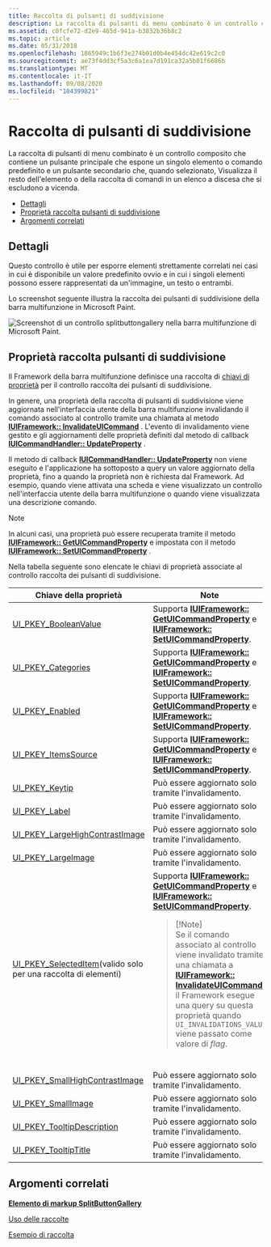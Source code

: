 ```yaml
---
title: Raccolta di pulsanti di suddivisione
description: La raccolta di pulsanti di menu combinato è un controllo composito che contiene un pulsante principale che espone un singolo elemento o comando predefinito e un pulsante secondario che, quando selezionato, Visualizza il resto dell'elemento o della raccolta di comandi in un elenco a discesa che si escludono a vicenda.
ms.assetid: c0fcfe72-d2e9-465d-941a-b3832b36b8c2
ms.topic: article
ms.date: 05/31/2018
ms.openlocfilehash: 1865949c1b6f3e274b01d0b4e454dc42e619c2c0
ms.sourcegitcommit: ae73f4dd3cf5a3c6a1ea7d191ca32a5b01f6686b
ms.translationtype: MT
ms.contentlocale: it-IT
ms.lasthandoff: 09/08/2020
ms.locfileid: "104399821"
---
```

# <a name="split-button-gallery"></a>Raccolta di pulsanti di suddivisione

La raccolta di pulsanti di menu combinato è un controllo composito che contiene un pulsante principale che espone un singolo elemento o comando predefinito e un pulsante secondario che, quando selezionato, Visualizza il resto dell'elemento o della raccolta di comandi in un elenco a discesa che si escludono a vicenda.

-   [Dettagli](#details)
-   [Proprietà raccolta pulsanti di suddivisione](#split-button-gallery-properties)
-   [Argomenti correlati](#related-topics)

## <a name="details"></a>Dettagli

Questo controllo è utile per esporre elementi strettamente correlati nei casi in cui è disponibile un valore predefinito ovvio e in cui i singoli elementi possono essere rappresentati da un'immagine, un testo o entrambi.

Lo screenshot seguente illustra la raccolta dei pulsanti di suddivisione della barra multifunzione in Microsoft Paint.

![Screenshot di un controllo splitbuttongallery nella barra multifunzione di Microsoft Paint.](images/controls/splitbuttongallery.png)

## <a name="split-button-gallery-properties"></a>Proprietà raccolta pulsanti di suddivisione

Il Framework della barra multifunzione definisce una raccolta di [chiavi di proprietà](windowsribbon-reference-properties.md) per il controllo raccolta dei pulsanti di suddivisione.

In genere, una proprietà della raccolta di pulsanti di suddivisione viene aggiornata nell'interfaccia utente della barra multifunzione invalidando il comando associato al controllo tramite una chiamata al metodo [**IUIFramework:: InvalidateUICommand**](/windows/desktop/api/uiribbon/nf-uiribbon-iuiframework-invalidateuicommand) . L'evento di invalidamento viene gestito e gli aggiornamenti delle proprietà definiti dal metodo di callback [**IUICommandHandler:: UpdateProperty**](/windows/desktop/api/uiribbon/nf-uiribbon-iuicommandhandler-updateproperty) .

Il metodo di callback [**IUICommandHandler:: UpdateProperty**](/windows/desktop/api/uiribbon/nf-uiribbon-iuicommandhandler-updateproperty) non viene eseguito e l'applicazione ha sottoposto a query un valore aggiornato della proprietà, fino a quando la proprietà non è richiesta dal Framework. Ad esempio, quando viene attivata una scheda e viene visualizzato un controllo nell'interfaccia utente della barra multifunzione o quando viene visualizzata una descrizione comando.

> [!Note]  
> In alcuni casi, una proprietà può essere recuperata tramite il metodo [**IUIFramework:: GetUICommandProperty**](/windows/desktop/api/uiribbon/nf-uiribbon-iuiframework-getuicommandproperty) e impostata con il metodo [**IUIFramework:: SetUICommandProperty**](/windows/desktop/api/uiribbon/nf-uiribbon-iuiframework-setuicommandproperty) .

 

Nella tabella seguente sono elencate le chiavi di proprietà associate al controllo raccolta dei pulsanti di suddivisione.



<table>
<colgroup>
<col style="width: 50%" />
<col style="width: 50%" />
</colgroup>
<thead>
<tr class="header">
<th>Chiave della proprietà</th>
<th>Note</th>
</tr>
</thead>
<tbody>
<tr class="odd">
<td><a href="windowsribbon-reference-properties-uipkey-booleanvalue.md">UI_PKEY_BooleanValue</a></td>
<td>Supporta <a href="/windows/desktop/api/uiribbon/nf-uiribbon-iuiframework-getuicommandproperty"><strong>IUIFramework:: GetUICommandProperty</strong></a> e <a href="/windows/desktop/api/uiribbon/nf-uiribbon-iuiframework-setuicommandproperty"><strong>IUIFramework:: SetUICommandProperty</strong></a>.</td>
</tr>
<tr class="even">
<td><a href="windowsribbon-reference-properties-uipkey-categories.md">UI_PKEY_Categories</a></td>
<td>Supporta <a href="/windows/desktop/api/uiribbon/nf-uiribbon-iuiframework-getuicommandproperty"><strong>IUIFramework:: GetUICommandProperty</strong></a> e <a href="/windows/desktop/api/uiribbon/nf-uiribbon-iuiframework-setuicommandproperty"><strong>IUIFramework:: SetUICommandProperty</strong></a>.</td>
</tr>
<tr class="odd">
<td><a href="windowsribbon-reference-properties-uipkey-enabled.md">UI_PKEY_Enabled</a></td>
<td>Supporta <a href="/windows/desktop/api/uiribbon/nf-uiribbon-iuiframework-getuicommandproperty"><strong>IUIFramework:: GetUICommandProperty</strong></a> e <a href="/windows/desktop/api/uiribbon/nf-uiribbon-iuiframework-setuicommandproperty"><strong>IUIFramework:: SetUICommandProperty</strong></a>.</td>
</tr>
<tr class="even">
<td><a href="windowsribbon-reference-properties-uipkey-itemssource.md">UI_PKEY_ItemsSource</a></td>
<td>Supporta <a href="/windows/desktop/api/uiribbon/nf-uiribbon-iuiframework-getuicommandproperty"><strong>IUIFramework:: GetUICommandProperty</strong></a> e <a href="/windows/desktop/api/uiribbon/nf-uiribbon-iuiframework-setuicommandproperty"><strong>IUIFramework:: SetUICommandProperty</strong></a>.</td>
</tr>
<tr class="odd">
<td><a href="windowsribbon-reference-properties-uipkey-keytip.md">UI_PKEY_Keytip</a></td>
<td>Può essere aggiornato solo tramite l'invalidamento.</td>
</tr>
<tr class="even">
<td><a href="windowsribbon-reference-properties-uipkey-label.md">UI_PKEY_Label</a></td>
<td>Può essere aggiornato solo tramite l'invalidamento.</td>
</tr>
<tr class="odd">
<td><a href="windowsribbon-reference-properties-uipkey-largehighcontrastimage.md">UI_PKEY_LargeHighContrastImage</a></td>
<td>Può essere aggiornato solo tramite l'invalidamento.</td>
</tr>
<tr class="even">
<td><a href="windowsribbon-reference-properties-uipkey-largeimage.md">UI_PKEY_LargeImage</a></td>
<td>Può essere aggiornato solo tramite l'invalidamento.</td>
</tr>
<tr class="odd">
<td><a href="windowsribbon-reference-properties-uipkey-selecteditem.md">UI_PKEY_SelectedItem</a>(valido solo per una raccolta di elementi)<br/></td>
<td>Supporta <a href="/windows/desktop/api/uiribbon/nf-uiribbon-iuiframework-getuicommandproperty"><strong>IUIFramework:: GetUICommandProperty</strong></a> e <a href="/windows/desktop/api/uiribbon/nf-uiribbon-iuiframework-setuicommandproperty"><strong>IUIFramework:: SetUICommandProperty</strong></a>.
<blockquote>
[!Note]<br />
Se il comando associato al controllo viene invalidato tramite una chiamata a <a href="/windows/desktop/api/uiribbon/nf-uiribbon-iuiframework-invalidateuicommand"><strong>IUIFramework:: InvalidateUICommand</strong></a>, il Framework esegue una query su questa proprietà quando <code>UI_INVALIDATIONS_VALUE</code> viene passato come valore di <em>flag</em>.
</blockquote>
<br/></td>
</tr>
<tr class="even">
<td><a href="windowsribbon-reference-properties-uipkey-smallhighcontrastimage.md">UI_PKEY_SmallHighContrastImage</a></td>
<td>Può essere aggiornato solo tramite l'invalidamento.</td>
</tr>
<tr class="odd">
<td><a href="windowsribbon-reference-properties-uipkey-smallimage.md">UI_PKEY_SmallImage</a></td>
<td>Può essere aggiornato solo tramite l'invalidamento.</td>
</tr>
<tr class="even">
<td><a href="windowsribbon-reference-properties-uipkey-tooltipdescription.md">UI_PKEY_TooltipDescription</a></td>
<td>Può essere aggiornato solo tramite l'invalidamento.</td>
</tr>
<tr class="odd">
<td><a href="windowsribbon-reference-properties-uipkey-tooltiptitle.md">UI_PKEY_TooltipTitle</a></td>
<td>Può essere aggiornato solo tramite l'invalidamento.</td>
</tr>
</tbody>
</table>



 

## <a name="related-topics"></a>Argomenti correlati

<dl> <dt>

[**Elemento di markup SplitButtonGallery**](windowsribbon-element-splitbuttongallery.md)
</dt> <dt>

[Uso delle raccolte](ribbon-controls-galleries.md)
</dt> <dt>

[Esempio di raccolta](windowsribbon-gallerysample.md)
</dt> </dl>

